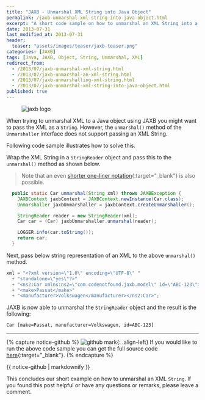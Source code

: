 ```yaml
---
title: "JAXB - Unmarshal XML String into Java Object"
permalink: /jaxb-unmarshal-xml-string-into-java-object.html
excerpt: "A short code sample on how to unmarshal an XML String into a Java Object using JAXB."
date: 2013-07-31
last_modified_at: 2013-07-31
header:
  teaser: "assets/images/teaser/jaxb-teaser.png"
categories: [JAXB]
tags: [Java, JAXB, Object, String, Unmarshal, XML]
redirect_from:
  - /2013/07/jaxb-unmarshal-xml-string.html
  - /2013/07/jaxb-unmarshal-an-xml-string.html
  - /2013/07/jaxb-unmarshalling-xml-string.html
  - /2013/07/jaxb-unmarshal-xml-string-into-java-object.html
published: true
---
```


<figure>
    <img src="{{ site.url }}/assets/images/logo/jaxb-logo.png" alt="jaxb logo" class="logo">
</figure>

When trying to unmarshal XML to a Java object using JAXB you might want to pass the XML as a `String`. However, the `unmarshal()` method of the `Unmarshaller` interface does not support passing an XML String.

Following code sample illustrates how to solve this.

Wrap the XML String in a `StringReader` object and pass this to the `unmarshal()` method as shown below.

> Note that an even [shorter one-liner notation](http://stackoverflow.com/a/9794300/4201470){:target="_blank"} is also possible.

``` java
  public static Car unmarshal(String xml) throws JAXBException {
    JAXBContext jaxbContext = JAXBContext.newInstance(Car.class);
    Unmarshaller jaxbUnmarshaller = jaxbContext.createUnmarshaller();

    StringReader reader = new StringReader(xml);
    Car car = (Car) jaxbUnmarshaller.unmarshal(reader);

    LOGGER.info(car.toString());
    return car;
  }
```

Next, pass below string representation of an XML to the above `unmarshal()` method.

``` java
xml = "<?xml version=\"1.0\" encoding=\"UTF-8\" "
  + "standalone=\"yes\"?>"
  + "<ns2:Car xmlns:ns2=\"com.codenotfound.jaxb.model\" id=\"ABC-123\">"
  + "<make>Passat</make>"
  + "<manufacturer>Volkswagen</manufacturer></ns2:Car>";
```

JAXB is now able to unmarshal the `StringReader` object and the result is the following:

``` plaintext
Car [make=Passat, manufacturer=Volkswagen, id=ABC-123]
```

---

{% capture notice-github %}
![github mark](/assets/images/logos/github-mark.png){: .align-left}
If you would like to run the above code sample you can get the full source code [here](https://github.com/code-not-found/jaxb/tree/master/jaxb-unmarshal-string){:target="_blank"}.
{% endcapture %}
<div class="notice--info">{{ notice-github | markdownify }}</div>

This concludes our short example on how to unmarshal an XML `String`. If you found this post helpful or have any questions or remarks, please leave a comment.
